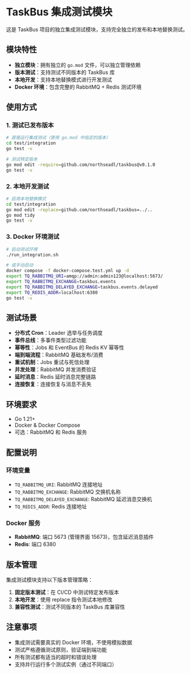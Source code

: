 # TaskBus 集成测试模块

这是 TaskBus 项目的独立集成测试模块，支持完全独立的发布和本地替换测试。

## 模块特性

- **独立模块**：拥有独立的 `go.mod` 文件，可以独立管理依赖
- **版本测试**：支持测试不同版本的 TaskBus 库
- **本地开发**：支持本地替换模式进行开发测试
- **Docker 环境**：包含完整的 RabbitMQ + Redis 测试环境

## 使用方式

### 1. 测试已发布版本

```bash
# 直接运行集成测试（使用 go.mod 中指定的版本）
cd test/integration
go test -v

# 测试特定版本
go mod edit -require=github.com/northseadl/taskbus@v0.1.0
go test -v
```

### 2. 本地开发测试

```bash
# 启用本地替换模式
cd test/integration
go mod edit -replace=github.com/northseadl/taskbus=../..
go mod tidy
go test -v
```

### 3. Docker 环境测试

```bash
# 启动测试环境
./run_integration.sh

# 或手动启动
docker compose -f docker-compose.test.yml up -d
export TQ_RABBITMQ_URI=amqp://admin:admin123@localhost:5673/
export TQ_RABBITMQ_EXCHANGE=taskbus.events
export TQ_RABBITMQ_DELAYED_EXCHANGE=taskbus.events.delayed
export TQ_REDIS_ADDR=localhost:6380
go test -v
```

## 测试场景

- **分布式 Cron**：Leader 选举与任务调度
- **事件总线**：多事件类型过滤功能
- **幂等性**：Jobs 和 EventBus 的 Redis KV 幂等性
- **端到端流程**：RabbitMQ 基础发布/消费
- **重试机制**：Jobs 重试与死信处理
- **并发处理**：RabbitMQ 并发消费验证
- **延时消息**：Redis 延时消息完整链路
- **连接恢复**：连接恢复与消息不丢失

## 环境要求

- Go 1.21+
- Docker & Docker Compose
- 可选：RabbitMQ 和 Redis 服务

## 配置说明

### 环境变量

- `TQ_RABBITMQ_URI`: RabbitMQ 连接地址
- `TQ_RABBITMQ_EXCHANGE`: RabbitMQ 交换机名称
- `TQ_RABBITMQ_DELAYED_EXCHANGE`: RabbitMQ 延迟消息交换机
- `TQ_REDIS_ADDR`: Redis 连接地址

### Docker 服务

- **RabbitMQ**: 端口 5673 (管理界面 15673)，包含延迟消息插件
- **Redis**: 端口 6380

## 版本管理

集成测试模块支持以下版本管理策略：

1. **固定版本测试**：在 CI/CD 中测试特定发布版本
2. **本地开发**：使用 replace 指令测试本地修改
3. **兼容性测试**：测试不同版本的 TaskBus 库兼容性

## 注意事项

- 集成测试需要真实的 Docker 环境，不使用模拟数据
- 测试严格遵循测试原则，验证端到端功能
- 所有测试都有适当的超时和错误处理
- 支持并行运行多个测试实例（通过不同端口）
